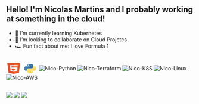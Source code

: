 ## Hello! I'm Nicolas Martins and I probably working at something in the cloud! 


- 🌱 I’m currently learning Kubernetes
- 👯 I’m looking to collaborate on Cloud Projetcs
- 🏎️ Fun fact about me: I love Formula 1

<div style="display: inline_block"><br>
  <img align="center" alt="Nico-HTML" height="30" width="40" src="https://raw.githubusercontent.com/devicons/devicon/master/icons/html5/html5-original.svg">
  <img align="center" alt="Nico-Python" height="30" width="40" src="https://raw.githubusercontent.com/devicons/devicon/master/icons/python/python-original.svg">
  <img align="center" alt="Nico-Python" height="30" width="40"
src="https://cdn.jsdelivr.net/gh/devicons/devicon@latest/icons/terraform/terraform-original.svg">
  <img align="center" alt="Nico-Terraform" height="30" width="40"
src="https://cdn.jsdelivr.net/gh/devicons/devicon@latest/icons/docker/docker-original.svg">
  <img align="center" alt="Nico-K8S" height="30" width="40"
src="https://cdn.jsdelivr.net/gh/devicons/devicon@latest/icons/kubernetes/kubernetes-original.svg">
  <img align="center" alt="Nico-Linux" height="30" width="40"
src="https://cdn.jsdelivr.net/gh/devicons/devicon@latest/icons/linux/linux-original.svg">
  <img align="center" alt="Nico-AWS" height="30" width="40"
  <img align="center" alt="Nico-AWS" height="30" width="40"
src="https://cdn.jsdelivr.net/gh/devicons/devicon@latest/icons/amazonwebservices/amazonwebservices-plain-wordmark.svg">


</div>

  ##

<div> 
  <a href="https://www.instagram.com/_nicolas.imartinss/" target="_blank"><img src="https://img.shields.io/badge/-Instagram-%23E4405F?style=for-the-badge&logo=instagram&logoColor=white" target="_blank"></a>
  <a href = "mailto:nicolas.inaciomm@gmail.com"><img src="https://img.shields.io/badge/-Gmail-%23333?style=for-the-badge&logo=gmail&logoColor=white" target="_blank"></a>
  <a href="https://www.linkedin.com/in/nicolasimartins/" target="_blank"><img src="https://img.shields.io/badge/-LinkedIn-%230077B5?style=for-the-badge&logo=linkedin&logoColor=white" target="_blank"></a> 
  
</div>
